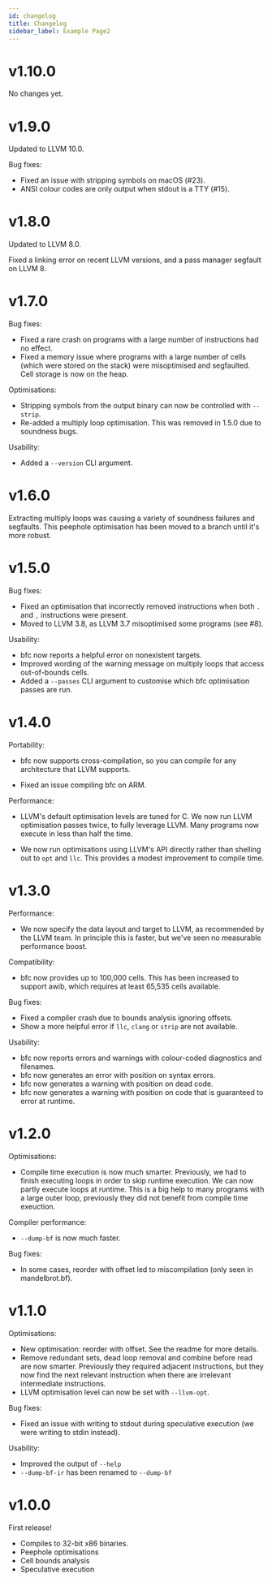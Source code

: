 ```yaml
---
id: changelog
title: Changelog
sidebar_label: Example Page2
---
```



# v1.10.0

No changes yet.

# v1.9.0

Updated to LLVM 10.0.

Bug fixes:

* Fixed an issue with stripping symbols on macOS (#23).
* ANSI colour codes are only output when stdout is a TTY (#15).

# v1.8.0

Updated to LLVM 8.0.

Fixed a linking error on recent LLVM versions, and a pass manager
segfault on LLVM 8.

# v1.7.0

Bug fixes:

* Fixed a rare crash on programs with a large number of instructions
  had no effect.
* Fixed a memory issue where programs with a large number of cells
  (which were stored on the stack) were misoptimised and
  segfaulted. Cell storage is now on the heap.

Optimisations:

* Stripping symbols from the output binary can now be controlled with
  `--strip`.
* Re-added a multiply loop optimisation. This was removed in 1.5.0 due to
  soundness bugs.

Usability:

* Added a `--version` CLI argument.

# v1.6.0

Extracting multiply loops was causing a variety of soundness failures
and segfaults. This peephole optimisation has been moved to a branch
until it's more robust.

# v1.5.0

Bug fixes:

* Fixed an optimisation that incorrectly removed instructions when
  both `.` and `,` instructions were present.
* Moved to LLVM 3.8, as LLVM 3.7 misoptimised some programs (see #8).

Usability:

* bfc now reports a helpful error on nonexistent targets.
* Improved wording of the warning message on multiply loops that
  access out-of-bounds cells.
* Added a `--passes` CLI argument to customise which bfc optimisation
  passes are run.

# v1.4.0

Portability:

* bfc now supports cross-compilation, so you can compile for any
  architecture that LLVM supports.

* Fixed an issue compiling bfc on ARM.

Performance:

* LLVM's default optimisation levels are tuned for C. We now run LLVM
  optimisation passes twice, to fully leverage LLVM. Many programs now
  execute in less than half the time.

* We now run optimisations using LLVM's API directly rather than
  shelling out to `opt` and `llc`. This provides a modest improvement
  to compile time.

# v1.3.0

Performance:

* We now specify the data layout and target to LLVM, as recommended
  by the LLVM team. In principle this is faster, but we've seen no
  measurable performance boost.

Compatibility:

* bfc now provides up to 100,000 cells. This has been increased to
  support awib, which requires at least 65,535 cells available.

Bug fixes:

* Fixed a compiler crash due to bounds analysis ignoring offsets.
* Show a more helpful error if `llc`, `clang` or `strip` are not
  available.

Usability:

* bfc now reports errors and warnings with colour-coded diagnostics
  and filenames.
* bfc now generates an error with position on syntax errors.
* bfc now generates a warning with position on dead code.
* bfc now generates a warning with position on code that is guaranteed
  to error at runtime.

# v1.2.0

Optimisations:

* Compile time execution is now much smarter. Previously, we had to
finish executing loops in order to skip runtime execution. We can now
partly execute loops at runtime. This is a big help to many programs
with a large outer loop, previously they did not benefit from compile
time exeuction.

Compiler performance:

* `--dump-bf` is now much faster.

Bug fixes:

* In some cases, reorder with offset led to miscompilation
(only seen in mandelbrot.bf).

# v1.1.0

Optimisations:

* New optimisation: reorder with offset. See the readme for more
  details.
* Remove redundant sets, dead loop removal and combine before read are
  now smarter. Previously they required adjacent instructions, but
  they now find the next relevant instruction when there are
  irrelevant intermediate instructions.
* LLVM optimisation level can now be set with `--llvm-opt`.

Bug fixes:

* Fixed an issue with writing to stdout during speculative execution
  (we were writing to stdin instead).

Usability:

* Improved the output of `--help`
* `--dump-bf-ir` has been renamed to `--dump-bf`

# v1.0.0

First release!

* Compiles to 32-bit x86 binaries.
* Peephole optimisations
* Cell bounds analysis
* Speculative execution
